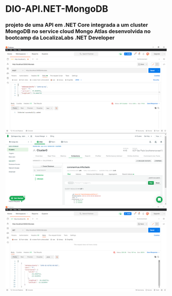 # DIO-API.NET-MongoDB
<h3>projeto de uma API em .NET Core integrada a um cluster MongoDB no service cloud Mongo Atlas desenvolvida no bootcamp da LocalizaLabs .NET Developer</h3>

<img src="/Images/postmanPost.png" />
</br>
<img src="/Images/mongoDB.png" />
</br>
<img src="/Images/postmanGet.png" />
